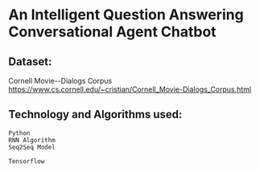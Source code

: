# An Intelligent Question Answering Conversational Agent Chatbot


## Dataset:
Cornell Movie--Dialogs Corpus
https://www.cs.cornell.edu/~cristian/Cornell_Movie-Dialogs_Corpus.html

## Technology and Algorithms used:
```
Python
RNN Algorithm
Seq2Seq Model

Tensorflow
```


